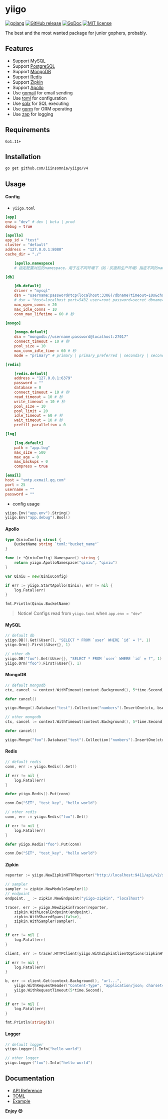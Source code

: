 # yiigo

[![golang](https://img.shields.io/badge/Language-Go-green.svg?style=flat)](https://golang.org)
[![GitHub release](https://img.shields.io/github/release/IIInsomnia/yiigo.svg)](https://github.com/iiinsomnia/yiigo/releases/latest)
[![GoDoc](https://godoc.org/github.com/iiinsomnia/yiigo?status.svg)](https://pkg.go.dev/github.com/iiinsomnia/yiigo/v4)
[![MIT license](http://img.shields.io/badge/license-MIT-brightgreen.svg)](http://opensource.org/licenses/MIT)

The best and the most wanted package for junior gophers, probably.

## Features

- Support [MySQL](https://github.com/go-sql-driver/mysql)
- Support [PostgreSQL](https://github.com/lib/pq)
- Support [MongoDB](https://github.com/mongodb/mongo-go-driver)
- Support [Redis](https://github.com/gomodule/redigo)
- Support [Zipkin](https://github.com/openzipkin/zipkin-go)
- Support [Apollo](https://github.com/philchia/agollo)
- Use [gomail](https://github.com/go-gomail/gomail) for email sending
- Use [toml](https://github.com/pelletier/go-toml) for configuration
- Use [sqlx](https://github.com/jmoiron/sqlx) for SQL executing
- Use [gorm](https://gorm.io/) for ORM operating
- Use [zap](https://github.com/uber-go/zap) for logging

## Requirements

`Go1.11+`

## Installation

```sh
go get github.com/iiinsomnia/yiigo/v4
```

## Usage

#### Config

- `yiigo.toml`

```toml
[app]
env = "dev" # dev | beta | prod
debug = true

[apollo]
app_id = "test"
cluster = "default"
address = "127.0.0.1:8080"
cache_dir = "./"

    [apollo.namespace]
    # 指定配置对应的namespace，用于在不同环境下（如：灰度和生产环境）指定不同的namespace

[db]

    [db.default]
    driver = "mysql"
    dsn = "username:password@tcp(localhost:3306)/dbname?timeout=10s&charset=utf8mb4&collation=utf8mb4_general_ci&parseTime=True&loc=Local"
    # dsn = "host=localhost port=5432 user=root password=secret dbname=test connect_timeout=10 sslmode=disable" # pgsql
    max_open_conns = 20
    max_idle_conns = 10
    conn_max_lifetime = 60 # 秒

[mongo]

    [mongo.default]
    dsn = "mongodb://username:password@localhost:27017"
    connect_timeout = 10 # 秒
    pool_size = 10
    max_conn_idle_time = 60 # 秒
    mode = "primary" # primary | primary_preferred | secondary | secondary_preferred | nearest

[redis]

    [redis.default]
    address = "127.0.0.1:6379"
    password = ""
    database = 0
    connect_timeout = 10 # 秒
    read_timeout = 10 # 秒
    write_timeout = 10 # 秒
    pool_size = 10
    pool_limit = 20
    idle_timeout = 60 # 秒
    wait_timeout = 10 # 秒
    prefill_parallelism = 0

[log]

    [log.default]
    path = "app.log"
    max_size = 500
    max_age = 0
    max_backups = 0
    compress = true

[email]
host = "smtp.exmail.qq.com"
port = 25
username = ""
password = ""
```

- config usage

```go
yiigo.Env("app.env").String()
yiigo.Env("app.debug").Bool()
```

#### Apollo

```go
type QiniuConfig struct {
    BucketName string `toml:"bucket_name"`
}

func (c *QiniuConfig) Namespace() string {
    return yiigo.ApolloNamespace("qiniu", "qiniu")
}

var Qiniu = new(QiniuConfig)

if err := yiigo.StartApollo(Qiniu); err != nil {
    log.Fatal(err)
}

fmt.Println(Qiniu.BucketName)
```

> Notice! Configs read from `yiigo.toml` when `app.env = "dev"`

#### MySQL

```go
// default db
yiigo.DB().Get(&User{}, "SELECT * FROM `user` WHERE `id` = ?", 1)
yiigo.Orm().First(&User{}, 1)

// other db
yiigo.DB("foo").Get(&User{}, "SELECT * FROM `user` WHERE `id` = ?", 1)
yiigo.Orm("foo").First(&User{}, 1)
```

#### MongoDB

```go
// default mongodb
ctx, cancel := context.WithTimeout(context.Background(), 5*time.Second)

defer cancel()

yiigo.Mongo().Database("test").Collection("numbers").InsertOne(ctx, bson.M{"name": "pi", "value": 3.14159})

// other mongodb
ctx, cancel := context.WithTimeout(context.Background(), 5*time.Second)

defer cancel()

yiigo.Mongo("foo").Database("test").Collection("numbers").InsertOne(ctx, bson.M{"name": "pi", "value": 3.14159})
```

#### Redis

```go
// default redis
conn, err := yiigo.Redis().Get()

if err != nil {
    log.Fatal(err)
}

defer yiigo.Redis().Put(conn)

conn.Do("SET", "test_key", "hello world")

// other redis
conn, err := yiigo.Redis("foo").Get()

if err != nil {
    log.Fatal(err)
}

defer yiigo.Redis("foo").Put(conn)

conn.Do("SET", "test_key", "hello world")
```

#### Zipkin

```go
reporter := yiigo.NewZipkinHTTPReporter("http://localhost:9411/api/v2/spans")

// sampler
sampler := zipkin.NewModuloSampler(1)
// endpoint
endpoint, _ := zipkin.NewEndpoint("yiigo-zipkin", "localhost")

tracer, err := yiigo.NewZipkinTracer(reporter,
    zipkin.WithLocalEndpoint(endpoint),
    zipkin.WithSharedSpans(false),
    zipkin.WithSampler(sampler),
)

if err != nil {
    log.Fatal(err)
}

client, err := tracer.HTTPClient(yiigo.WithZipkinClientOptions(zipkinHttp.ClientTrace(true)))

if err != nil {
    log.Fatal(err)
}

b, err := client.Get(context.Background(), "url...",
    yiigo.WithRequestHeader("Content-Type", "application/json; charset=utf-8"),
    yiigo.WithRequestTimeout(5*time.Second),
)

if err != nil {
    log.Fatal(err)
}

fmt.Println(string(b))
```

#### Logger

```go
// default logger
yiigo.Logger().Info("hello world")

// other logger
yiigo.Logger("foo").Info("hello world")
```

## Documentation

- [API Reference](https://pkg.go.dev/github.com/iiinsomnia/yiigo/v4)
- [TOML](https://github.com/toml-lang/toml)
- [Example](https://github.com/iiinsomnia/yiigo-example)

**Enjoy 😊**
